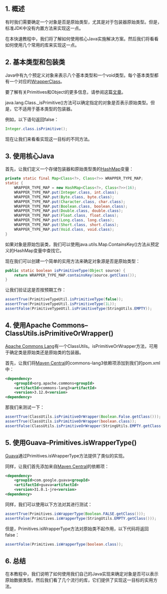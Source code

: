## 1. 概述

有时我们需要确定一个对象是否是原始类型，尤其是对于包装器原始类型。但是，标准JDK中没有内置方法来实现这一点。

在本快速教程中，我们将了解如何使用核心Java实施解决方案。然后我们将看看如何使用几个常用的库来实现这一点。

## 2. 基本类型和包装类

Java中有九个预定义对象来表示八个基本类型和一个void类型。每个基本类型都有一个对应的[WrapperClass](https://www.baeldung.com/java-wrapper-classes)。

要了解有关Primitives和Object的更多信息，请参阅这篇[文章](https://www.baeldung.com/java-primitives-vs-objects)。

java.lang.Class._isPrimitive()方法可以确定指定的对象是否表示原始类型。但是，它不适用于基本类型的包装器。

例如，以下语句返回false：

```java
Integer.class.isPrimitive();
```

现在让我们来看看实现这一目标的不同方法。

## 3. 使用核心Java

首先，让我们定义一个存储包装器和原始类型类的[HashMap](https://www.baeldung.com/java-hashmap)变量：

```java
private static final Map<Class<?>, Class<?>> WRAPPER_TYPE_MAP;
static {
    WRAPPER_TYPE_MAP = new HashMap<Class<?>, Class<?>>(16);
    WRAPPER_TYPE_MAP.put(Integer.class, int.class);
    WRAPPER_TYPE_MAP.put(Byte.class, byte.class);
    WRAPPER_TYPE_MAP.put(Character.class, char.class);
    WRAPPER_TYPE_MAP.put(Boolean.class, boolean.class);
    WRAPPER_TYPE_MAP.put(Double.class, double.class);
    WRAPPER_TYPE_MAP.put(Float.class, float.class);
    WRAPPER_TYPE_MAP.put(Long.class, long.class);
    WRAPPER_TYPE_MAP.put(Short.class, short.class);
    WRAPPER_TYPE_MAP.put(Void.class, void.class);
}
```

如果对象是原始包装类，我们可以使用java.utils.Map.ContainsKey()方法从预定义的HashMap变量中查找它。

现在我们可以创建一个简单的实用方法来确定对象源是否是原始类型：

```java
public static boolean isPrimitiveType(Object source) {
    return WRAPPER_TYPE_MAP.containsKey(source.getClass());
}
```

让我们验证这是否按预期工作：

```java
assertTrue(PrimitiveTypeUtil.isPrimitiveType(false));
assertTrue(PrimitiveTypeUtil.isPrimitiveType(1L));
assertFalse(PrimitiveTypeUtil.isPrimitiveType(StringUtils.EMPTY));
```

## 4. 使用Apache Commons–ClassUtils.isPrimitiveOrWrapper()

[Apache Commons Lang](https://www.baeldung.com/java-commons-lang-3)有一个ClassUtils。isPrimitiveOrWrapper方法，可用于确定类是原始类还是原始类的包装器。

首先，让我们将[Maven Central](https://search.maven.org/classic/#search|ga|1|g%3A"org.apache.commons"ANDa%3A"commons-lang3")的commons-lang3依赖项添加到我们的pom.xml中：

```xml
<dependency>
    <groupId>org.apache.commons<groupId>
    <artifactId>commons-lang3<artifactId>
    <version>3.12.0<version>
<dependency>
```

那我们来测试一下：

```java
assertTrue(ClassUtils.isPrimitiveOrWrapper(Boolean.False.getClass()));
assertTrue(ClassUtils.isPrimitiveOrWrapper(boolean.class));
assertFalse(ClassUtils.isPrimitiveOrWrapper(StringUtils.EMPTY.getClass()));
```

## 5. 使用Guava–Primitives.isWrapperType()

[Guava](https://www.baeldung.com/whats-new-in-guava-19)通过Primitives.isWrapperType方法提供了类似的实现。

同样，让我们首先添加来自[Maven Central](https://search.maven.org/classic/#search|gav|1|g%3A"com.google.guava"ANDa%3A"guava")的依赖项：

```xml
<dependency>
    <groupId>com.google.guava<groupId>
    <artifactId>guava<artifactId>
    <version>31.0.1-jre<version>
<dependency>
```

同样，我们可以使用以下方法对其进行测试：

```java
assertTrue(Primitives.isWrapperType(Boolean.FALSE.getClass()));
assertFalse(Primitives.isWrapperType(StringUtils.EMPTY.getClass()));
```

但是，Primitives.isWrapperType方法对原始类不起作用，以下代码将返回false：

```java
assertFalse(Primitives.isWrapperType(boolean.class));
```

## 6. 总结

在本教程中，我们说明了如何使用我们自己的Java实现来确定对象是否可以表示原始数据类型。然后我们看了几个流行的库，它们提供了实现这一目标的实用方法。